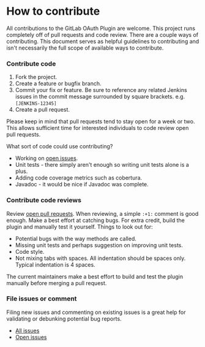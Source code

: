 # How to contribute

All contributions to the GitLab OAuth Plugin are welcome.  This project runs
completely off of pull requests and code review.  There are a couple ways of
contributing.  This document serves as helpful guidelines to contributing and
isn't necessarily the full scope of available ways to contribute.

### Contribute code

1. Fork the project.
2. Create a feature or bugfix branch.
3. Commit your fix or feature.  Be sure to reference any related Jenkins issues
   in the commit message surrounded by square brackets.  e.g. `[JENKINS-12345]`
4. Create a pull request.

Please keep in mind that pull requests tend to stay open for a week or two.
This allows sufficient time for interested individuals to code review open pull
requests.

What sort of code could use contributing?

* Working on [open issues][issue-open].
* Unit tests - there simply aren't enough so writing unit tests alone is a plus.
* Adding code coverage metrics such as cobertura.
* Javadoc - it would be nice if Javadoc was complete.

### Contribute code reviews

Review [open pull requests][pr-open].  When reviewing, a simple `:+1:` comment
is good enough.  Make a best effort at catching bugs.  For extra credit, build
the plugin and manually test it yourself.  Things to look out for:

* Potential bugs with the way methods are called.
* Missing unit tests and perhaps suggestion on improving unit tests.
* Code style.
* Not mixing tabs with spaces.  All indentation should be spaces only.  Typical
  indentation is 4 spaces.

The current maintainers make a best effort to build and test the plugin manually
before merging a pull request.

### File issues or comment

Filing new issues and commenting on existing issues is a great help for
validating or debunking potential bug reports.

* [All issues][issue-all]
* [Open issues][issue-open]

[issue-all]: https://issues.jenkins-ci.org/issues/?jql=project%20%3D%20JENKINS%20AND%20component%20%3D%20gitlab-oauth-plugin
[issue-open]: https://issues.jenkins-ci.org/issues/?jql=project%20%3D%20JENKINS%20AND%20status%20in%20(Open%2C%20%22In%20Progress%22%2C%20Reopened)%20AND%20component%20%3D%20gitlab-oauth-plugin
[pr-open]: https://github.com/jenkinsci/gitlab-oauth-plugin/pulls

